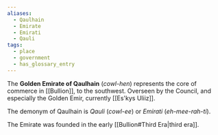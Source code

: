 ```yaml
---
aliases:
  - Qaulhain
  - Emirate
  - Emirati
  - Qauli
tags:
  - place
  - government
  - has_glossary_entry
---
```

The **Golden Emirate of Qaulhain** (*cowl-hen*) represents the core of commerce in [[Bullion]], to the southwest. Overseen by the Council, and especially the Golden Emir, currently [[Es'kys Uliiz]]. 

The demonym of Qaulhain is *Qauli* (*cowl-ee*) or *Emirati* (*eh-mee-rah-ti*).

The Emirate was founded in the early [[Bullion#Third Era|third era]].

